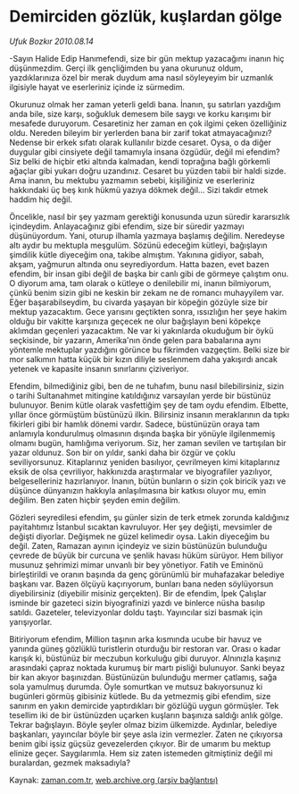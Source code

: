 # Demirciden gözlük, kuşlardan gölge

*Ufuk Bozkır 2010.08.14*

<td class="columnist-detail">
<p>-Sayın Halide Edip Hanımefendi, size bir gün mektup yazacağımı inanın hiç düşünmezdim. Gerçi ilk gençliğimden bu yana okurunuz oldum, yazdıklarınıza özel bir merak duydum ama nasıl söyleyeyim bir uzmanlık ilgisiyle hayat ve eserleriniz içinde iz sürmedim.</p>
<p>
<div id="haberMetinDiv">
<p> Okurunuz olmak her zaman yeterli geldi bana. İnanın, şu satırları yazdığım anda bile, size karşı, soğukluk demesem bile saygı ve korku karışımı bir mesafede duruyorum. Cesaretiniz her zaman en çok ilgimi çeken özelliğiniz oldu. Nereden bileyim bir yerlerden bana bir zarif tokat atmayacağınızı? Nedense bir erkek sıfatı olarak kullanılır bizde cesaret. Oysa, o da diğer duygular gibi cinsiyete değil tamamıyla insana özgüdür, değil mi efendim? Siz belki de hiçbir etki altında kalmadan, kendi toprağına bağlı görkemli ağaçlar gibi yukarı doğru uzandınız. Cesaret bu yüzden tabii bir haldi sizde. Ama inanın, bu mektubu yazmamın sebebi, kişiliğiniz ve eserleriniz hakkındaki üç beş kırık hükmü yazıya dökmek değil... Sizi takdir etmek haddim hiç değil. 
<p>Öncelikle, nasıl bir şey yazmam gerektiği konusunda uzun süredir kararsızlık içindeydim. Anlayacağınız gibi efendim, size bir süredir yazmayı düşünüyordum. Yani, oturup ilhamla yazmaya başlamış değilim. Neredeyse altı aydır bu mektupla meşgulüm. Sözünü edeceğim kütleyi, bağışlayın şimdilik kütle diyeceğim ona, takibe almıştım. Yakınına gidiyor, sabah, akşam, yağmurun altında onu seyrediyordum. Hatta bazen, evet bazen efendim, bir insan gibi değil de başka bir canlı gibi de görmeye çalıştım onu. O diyorum ama, tam olarak o kütleye o denilebilir mi, inanın bilmiyorum, çünkü benim sizin gibi ne keskin bir zekam ne de romancı muhayyilem var. Eğer başarabilseydim, bu civarda yaşayan bir köpeğin gözüyle size bir mektup yazacaktım. Gece yarısını geçtikten sonra, ıssızlığın her şeye hakim olduğu bir vakitte karşınıza geçecek ne olur bağışlayın beni köpekçe aklımdan geçenleri yazacaktım. Ne var ki yakınlarda okuduğum bir öykü seçkisinde, bir yazarın, Amerika'nın önde gelen para babalarına aynı yöntemle mektuplar yazdığını görünce bu fikrimden vazgeçtim. Belki size bir mor salkımın hatta küçük bir kızın diliyle seslenmem daha yakışırdı ancak yetenek ve kapasite insanın sınırlarını çiziveriyor.
<p>Efendim, bilmediğiniz gibi, ben de ne tuhafım, bunu nasıl bilebilirsiniz, sizin o tarihi Sultanahmet mitingine katıldığınız varsayılan yerde bir büstünüz bulunuyor. Benim kütle olarak vasfettiğim şey de tam oydu efendim. Elbette, yıllar önce görmüştüm büstünüzü ilkin. Bilirsiniz insanın meraklarının da tıpkı fikirleri gibi bir hamlık dönemi vardır. Sadece, büstünüzün oraya tam anlamıyla kondurulmuş olmasının dışında başka bir yönüyle ilgilenmemiş olmamı bugün, hamlığıma veriyorum. Siz, her zaman sevilen ve tartışılan bir yazar oldunuz. Son bir on yıldır, sanki daha bir özgür ve çoklu seviliyorsunuz. Kitaplarınız yeniden basılıyor, çevrilmeyen kimi kitaplarınız eksik de olsa çevriliyor, hakkınızda araştırmalar ve biyografiler yazılıyor, belgeselleriniz hazırlanıyor. İnanın, bütün bunların o sizin çok biricik yazı ve düşünce dünyanızın hakkıyla anlaşılmasına bir katkısı oluyor mu, emin değilim. Ben zaten hiçbir şeyden emin değilim.
<p> Gözleri seyredilesi efendim, şu günler sizin de terk etmek zorunda kaldığınız payitahtımız İstanbul sıcaktan kavruluyor. Her şey değişti, mevsimler de değişti diyorlar. Değişmek ne güzel kelimedir oysa. Lakin diyeceğim bu değil. Zaten, Ramazan ayının içindeyiz ve sizin büstünüzün bulunduğu çevrede de büyük bir curcuna ve şenlik havası hüküm sürüyor. Hem biliyor musunuz şehrimizi mimar unvanlı bir bey yönetiyor. Fatih ve Eminönü birleştirildi ve oranın başında da genç görünümlü bir muhafazakar belediye başkanı var. Bazen ölçüyü kaçırıyorum, bunları bana neden söylüyorsun diyebilirsiniz (diyebilir misiniz gerçekten). Bir de efendim, İpek Çalışlar isminde bir gazeteci sizin biyografinizi yazdı ve binlerce nüsha basılıp satıldı. Gazeteler, televizyonlar doldu taştı. Yayıncılar sizi basmak için yarışıyorlar.
<p>Bitiriyorum efendim, Million taşının arka kısmında ucube bir havuz ve yanında güneş gözlüklü turistlerin oturduğu bir restoran var. Orası o kadar karışık ki, büstünüz bir meczubun korkuluğu gibi duruyor. Alnınızla kaşınız arasındaki çapraz noktada kurumuş bir martı pisliği bulunuyor. Sanki beyaz bir kan akıyor başınızdan. Büstünüzün bulunduğu mermer çatlamış, sağa sola yamulmuş durumda. Öyle somurtkan ve mutsuz bakıyorsunuz ki bugünleri görmüş gibisiniz kütlede. Bu da yetmezmiş gibi efendim, size sanırım en yakın demircide yaptırdıkları bir gözlüğü uygun görmüşler. Tek tesellim iki de bir üstünüzden uçarken kuşların başınıza saldığı anlık gölge. Tekrar bağışlayın. Böyle şeyler olmaz bizim ülkemizde. Aydınlar, belediye başkanları, yayıncılar böyle bir şeye asla izin vermezler. Zaten ne çıkıyorsa benim gibi işsiz güçsüz gevezelerden çıkıyor. Bir de umarım bu mektup elinize geçer. Saygılarımla. Hem siz zaten istemeden gitmiştiniz değil mi buralardan, gezmek maksadıyla?</p></p></p></p></p></div>
</p>
<a href="http://web.archive.org/web/20101225001622/mailto: u.bozkir@zaman.com.tr">
</a></td>

Kaynak: [zaman.com.tr](http://zaman.com.tr/yazar.do?yazino=1015486), [web.archive.org (arşiv bağlantısı)](http://web.archive.org/web/20101225001622/http://zaman.com.tr/yazar.do?yazino=1015486)

